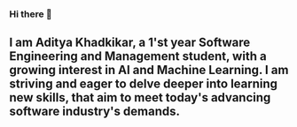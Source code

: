 ### Hi there 👋
## I am Aditya Khadkikar, a 1'st year Software Engineering and Management student, with a growing interest in AI and Machine Learning. I am striving and eager to delve deeper into learning new skills, that aim to meet today's advancing software industry's demands.

<!--
**adityak714/adityak714** is a ✨ _special_ ✨ repository because its `README.md` (this file) appears on your GitHub profile.

Here are some ideas to get you started:

- 🔭 I’m currently working on ...
- 🌱 I’m currently learning ...
- 👯 I’m looking to collaborate on ...
- 🤔 I’m looking for help with ...
- 💬 Ask me about ...
- 📫 How to reach me: ...
- 😄 Pronouns: ...
- ⚡ Fun fact: ...
-->

